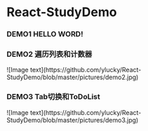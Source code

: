 # React-StudyDemo
<h3>DEMO1 HELLO WORD!</h3>
<h3>DEMO2 遍历列表和计数器</h3>
![Image text](https://github.com/ylucky/React-StudyDemo/blob/master/pictures/demo2.jpg)
<h3>DEMO3 Tab切换和ToDoList</h3>
![Image text](https://github.com/ylucky/React-StudyDemo/blob/master/pictures/demo3.jpg)
